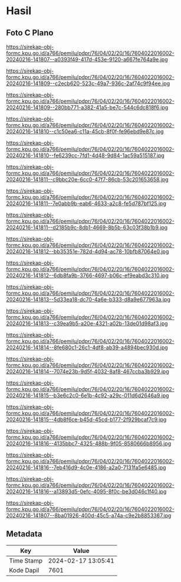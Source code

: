 # Hasil

## Foto C Plano

https://sirekap-obj-formc.kpu.go.id/a766/pemilu/pdpr/76/04/02/20/16/7604022016002-20240216-141807--a0393f49-417d-453e-9120-a667fe764a9e.jpg

https://sirekap-obj-formc.kpu.go.id/a766/pemilu/pdpr/76/04/02/20/16/7604022016002-20240216-141809--c2ecb620-523c-49a7-936c-2af74c9f94ee.jpg

https://sirekap-obj-formc.kpu.go.id/a766/pemilu/pdpr/76/04/02/20/16/7604022016002-20240216-141809--280bb771-a382-41a5-be7c-544c6dc818f6.jpg

https://sirekap-obj-formc.kpu.go.id/a766/pemilu/pdpr/76/04/02/20/16/7604022016002-20240216-141810--c1c50ea6-c11a-45cb-8f0f-fe96ebd9e87c.jpg

https://sirekap-obj-formc.kpu.go.id/a766/pemilu/pdpr/76/04/02/20/16/7604022016002-20240216-141810--fe6239cc-7fd1-4d48-9d84-1ac59a515187.jpg

https://sirekap-obj-formc.kpu.go.id/a766/pemilu/pdpr/76/04/02/20/16/7604022016002-20240216-141811--c9bbc20e-6cc0-47f7-86cb-53c201653658.jpg

https://sirekap-obj-formc.kpu.go.id/a766/pemilu/pdpr/76/04/02/20/16/7604022016002-20240216-141811--7e0abb9b-eab6-4633-a2c8-fe5d787bf125.jpg

https://sirekap-obj-formc.kpu.go.id/a766/pemilu/pdpr/76/04/02/20/16/7604022016002-20240216-141811--d2185b9c-8db1-4669-8b5b-63c03f38b1b9.jpg

https://sirekap-obj-formc.kpu.go.id/a766/pemilu/pdpr/76/04/02/20/16/7604022016002-20240216-141812--bb35351e-782d-4d94-ac78-10bfb87064e0.jpg

https://sirekap-obj-formc.kpu.go.id/a766/pemilu/pdpr/76/04/02/20/16/7604022016002-20240216-141812--6db8fa9b-3766-4697-b06c-ef9eabd3c310.jpg

https://sirekap-obj-formc.kpu.go.id/a766/pemilu/pdpr/76/04/02/20/16/7604022016002-20240216-141813--5d33ea18-dc70-4a6e-b333-d8a9e677963a.jpg

https://sirekap-obj-formc.kpu.go.id/a766/pemilu/pdpr/76/04/02/20/16/7604022016002-20240216-141813--c39ea9b5-a20e-4321-a02b-13de01d98af3.jpg

https://sirekap-obj-formc.kpu.go.id/a766/pemilu/pdpr/76/04/02/20/16/7604022016002-20240216-141814--8fe680c1-26c1-4df8-ab39-a4894bec930d.jpg

https://sirekap-obj-formc.kpu.go.id/a766/pemilu/pdpr/76/04/02/20/16/7604022016002-20240216-141814--7074e23b-9d5f-4032-8af8-467ccba3b929.jpg

https://sirekap-obj-formc.kpu.go.id/a766/pemilu/pdpr/76/04/02/20/16/7604022016002-20240216-141815--b3e6c2c0-6e1b-4c92-a29c-011d6d2646a9.jpg

https://sirekap-obj-formc.kpu.go.id/a766/pemilu/pdpr/76/04/02/20/16/7604022016002-20240216-141815--4db8f6ce-b45d-45cd-b177-2f929bcaf7c9.jpg

https://sirekap-obj-formc.kpu.go.id/a766/pemilu/pdpr/76/04/02/20/16/7604022016002-20240216-141816--4135bbc7-4325-488b-9f05-8580666b8956.jpg

https://sirekap-obj-formc.kpu.go.id/a766/pemilu/pdpr/76/04/02/20/16/7604022016002-20240216-141816--7eb416d9-4c0e-4186-a2a0-7131fa5e6485.jpg

https://sirekap-obj-formc.kpu.go.id/a766/pemilu/pdpr/76/04/02/20/16/7604022016002-20240216-141816--a13893d5-0efc-4095-8f0c-be3d046c1f40.jpg

https://sirekap-obj-formc.kpu.go.id/a766/pemilu/pdpr/76/04/02/20/16/7604022016002-20240216-141807--8ba01926-400d-45c5-a74a-c9e2b8853367.jpg


## Metadata

| Key        | Value               |
| ---------- | ------------------- |
| Time Stamp | 2024-02-17 13:05:41 |
| Kode Dapil | 7601                |



